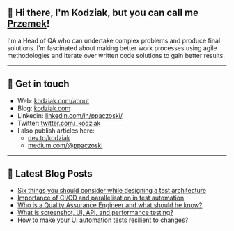 ## 👋 Hi there, I'm Kodziak, but you can call me [Przemek](https://www.linkedin.com/in/ppaczoski/)! 

I'm a Head of QA who can undertake complex problems and produce final solutions. I'm fascinated about making better work processes using agile methodologies and iterate over written code solutions to gain better results. 

--- 

## 🌌 Get in touch 

- Web: [kodziak.com/about](kodziak.com/about) 
- Blog: [kodziak.com](kodziak.com) 
- Linkedin: [linkedin.com/in/ppaczoski/](linkedin.com/in/ppaczoski/) 
- Twitter: [twitter.com/_kodziak](twitter.com/_kodziak) 
- I also publish articles here: 
  - [dev.to/kodziak](dev.to/kodziak) 
  - [medium.com/@ppaczoski](medium.com/@ppaczoski) 
  
--- 

## 📕 Latest Blog Posts 

<!-- BLOG-POST-LIST:START -->
- [Six things you should consider while designing a test architecture](https://kodziak.com/blog/six-things-you-should-consider-while-designing-a-test-architecture)
- [Importance of CI/CD and parallelisation in test automation](https://kodziak.com/blog/importance-of-ci-cd-and-parallelisation-in-test-automation)
- [Who is a Quality Assurance Engineer and what should he know?](https://kodziak.com/blog/who-is-a-qa-engineer-and-what-should-he-know)
- [What is screenshot, UI, API, and performance testing?](https://kodziak.com/blog/what-is-screenshot-ui-api-performance-testing)
- [How to make your UI automation tests resilient to changes?](https://kodziak.com/blog/how-to-make-your-ui-automation-tests-resilient-to-changes)
<!-- BLOG-POST-LIST:END -->
